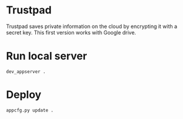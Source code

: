 # Trustpad

Trustpad saves private information on the cloud by encrypting it with a secret key.
This first version works with Google drive.

# Run local server

```
dev_appserver .
```

# Deploy

```
appcfg.py update .
```